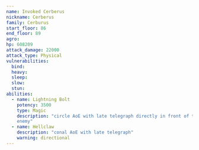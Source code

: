 ```yaml
---
name: Invoked Cerberus
nickname: Cerberus
family: Cerburus
start_floor: 86
end_floor: 89
agro: 
hp: 608209
attack_damage: 22000
attack_type: Physical
vulnerabilities:
  bind: 
  heavy: 
  sleep: 
  slow: 
  stun: 
abilities:
  - name: Lightning Bolt
    potency: 3500
    type: Magic
    description: "circle AoE with late telegraph directly in front of the
    enemy"
  - name: Hellclaw
    description: "conal AoE with late telegraph"
    warning: directional
---
```

